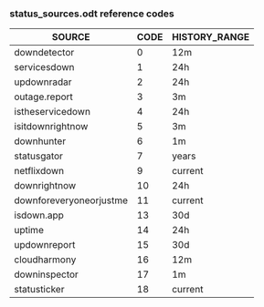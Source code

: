 ### status_sources.odt reference codes

| SOURCE                  |CODE|HISTORY_RANGE|
|-------------------------|----|-------------|
| downdetector            | 0  | 12m         |
| servicesdown            | 1  | 24h         |
| updownradar             | 2  | 24h         |
| outage.report           | 3  | 3m          |
| istheservicedown        | 4  | 24h         |
| isitdownrightnow        | 5  | 3m          |
| downhunter              | 6  | 1m          |
| statusgator             | 7  | years       |
| netflixdown             | 9  | current     |
| downrightnow            | 10 | 24h         |
| downforeveryoneorjustme | 11 | current     |
| isdown.app              | 13 | 30d         |
| uptime                  | 14 | 24h         |
| updownreport            | 15 | 30d         |
| cloudharmony            | 16 | 12m         |
| downinspector           | 17 | 1m          |
| statusticker            | 18 | current     |


